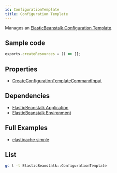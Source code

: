 ```yaml
---
id: ConfigurationTemplate
title: Configuration Template
---
```


Manages an [ElasticBeanstalk Configuration Template](https://console.aws.amazon.com/elasticbeanstalk/home#/).

## Sample code

```js
exports.createResources = () => [];
```

## Properties

- [CreateConfigurationTemplateCommandInput](https://docs.aws.amazon.com/AWSJavaScriptSDK/v3/latest/clients/client-elastic-beanstalk/interfaces/createconfigurationtemplatecommandinput.html)

## Dependencies

- [ElasticBeanstalk Application](./Application.md)
- [ElasticBeanstalk Environment](./Environment.md)

## Full Examples

- [elasticache simple](https://github.com/grucloud/grucloud/tree/main/examples/aws/ElasticBeanstalk/elasticbeanstalk-simple)

## List

```sh
gc l -t ElasticBeanstalk::ConfigurationTemplate
```

```txt

```
